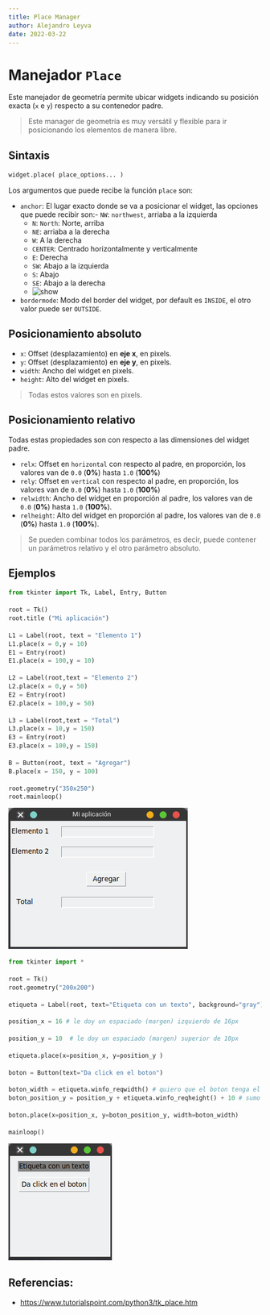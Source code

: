 ```yaml
---
title: Place Manager
author: Alejandro Leyva
date: 2022-03-22
---
```


# Manejador `Place`

Este manejador de geometría permite ubicar widgets indicando su posición exacta (`x` e `y`) respecto a su contenedor padre.

> Este manager de geometría es muy versátil y flexible para ir posicionando los elementos de manera libre.

## Sintaxis

```python
widget.place( place_options... )
```
Los argumentos que puede recibe la función `place` son:

- `anchor`: El lugar exacto donde se va a posicionar el widget, las opciones que puede recibir son:- `NW`: `northwest`, arriaba a la izquierda
  - `N`: `North`: Norte, arriba
  - `NE`: arriaba a la derecha
  - `W`: A la derecha
  - `CENTER`: Centrado horizontalmente y verticalmente
  - `E`: Derecha
  - `SW`: Abajo a la izquierda
  - `S`: Abajo
  - `SE`: Abajo a la derecha
  - ![show](https://www.tutorialspoint.com/python/images/tkanchor.jpg)
- `bordermode`: Modo del border del widget, por default es `INSIDE`, el otro valor puede ser `OUTSIDE`.

## Posicionamiento absoluto 

- `x`: Offset (desplazamiento) en **eje x**, en pixels.
- `y`: Offset (desplazamiento) en **eje y**, en pixels.
- `width`: Ancho del widget en pixels.
- `height`: Alto del widget en pixels.

> Todas estos valores son en pixels.

## Posicionamiento relativo

Todas estas propiedades son con respecto a las dimensiones del widget padre.

- `relx`: Offset en `horizontal` con respecto al padre, en proporción, los valores van de `0.0` (**0%**) hasta `1.0` (**100%**)
- `rely`: Offset en `vertical` con respecto al padre, en proporción, los valores van de `0.0` (**0%**) hasta `1.0` (**100%**)
- `relwidth`: Ancho del widget en proporción al padre,  los valores van de `0.0` (**0%**) hasta `1.0` (**100%**).
- `relheight`: Alto del widget en proporción al padre,  los valores van de `0.0` (**0%**) hasta `1.0` (**100%**).

> Se pueden combinar todos los parámetros, es decir, puede contener un parámetros relativo y el otro parámetro absoluto.

## Ejemplos

```python
from tkinter import Tk, Label, Entry, Button

root = Tk()
root.title ("Mi aplicación")

L1 = Label(root, text = "Elemento 1")
L1.place(x = 0,y = 10)
E1 = Entry(root)
E1.place(x = 100,y = 10)

L2 = Label(root,text = "Elemento 2")
L2.place(x = 0,y = 50)
E2 = Entry(root)
E2.place(x = 100,y = 50)

L3 = Label(root,text = "Total")
L3.place(x = 10,y = 150)
E3 = Entry(root)
E3.place(x = 100,y = 150)

B = Button(root, text = "Agregar")
B.place(x = 150, y = 100)

root.geometry("350x250")
root.mainloop()
```

![place 1](img/place_1.png)


```python
from tkinter import *

root = Tk()
root.geometry("200x200")

etiqueta = Label(root, text="Etiqueta con un texto", background="gray")

position_x = 16 # le doy un espaciado (margen) izquierdo de 16px

position_y = 10  # le doy un espaciado (margen) superior de 10px

etiqueta.place(x=position_x, y=position_y )

boton = Button(text="Da click en el boton")

boton_width = etiqueta.winfo_reqwidth() # quiero que el boton tenga el mismo ancho que el contenido de la etiqueta
boton_position_y = position_y + etiqueta.winfo_reqheight() + 10 # sumo el alto de la etiqueta, con el margen que tiene la misma, mas 10px de separación entre la etiqueta y el boton

boton.place(x=position_x, y=boton_position_y, width=boton_width)

mainloop()

```
![place 2](img/place_2.png)


## Referencias:

- https://www.tutorialspoint.com/python3/tk_place.htm